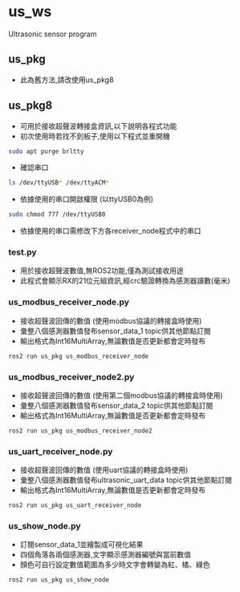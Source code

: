 # us_ws
Ultrasonic sensor program

## us_pkg
- 此為舊方法,請改使用us_pkg8
  
## us_pkg8
- 可用於接收超聲波轉接盒資訊,以下說明各程式功能
- 初次使用時若找不到板子,使用以下程式並重開機
```bash
sudo apt purge brltty
```
- 確認串口
```bash
ls /dev/ttyUSB* /dev/ttyACM*
```
- 依據使用的串口開啟權限 (以ttyUSB0為例)
```bash
sudo chmod 777 /dev/ttyUSB0
```
- 依據使用的串口需修改下方各receiver_node程式中的串口

### test.py
- 用於接收超聲波數值,無ROS2功能,僅為測試接收用途
- 此程式會顯示RX的21位元組資訊,經crc驗證轉換為感測器讀數(毫米)

### us_modbus_receiver_node.py
- 接收超聲波回傳的數值 (使用modbus協議的轉接盒時使用)
- 彙整八個感測器數值發布sensor_data_1 topic供其他節點訂閱
- 輸出格式為Int16MultiArray,無論數值是否更新都會定時發布
```bash
ros2 run us_pkg us_modbus_receiver_node
```

### us_modbus_receiver_node2.py
- 接收超聲波回傳的數值 (使用第二個modbus協議的轉接盒時使用)
- 彙整八個感測器數值發布sensor_data_2 topic供其他節點訂閱
- 輸出格式為Int16MultiArray,無論數值是否更新都會定時發布
```bash
ros2 run us_pkg us_modbus_receiver_node2
```

### us_uart_receiver_node.py
- 接收超聲波回傳的數值 (使用uart協議的轉接盒時使用)
- 彙整八個感測器數值發布ultrasonic_uart_data topic供其他節點訂閱
- 輸出格式為Int16MultiArray,無論數值是否更新都會定時發布
```bash
ros2 run us_pkg us_uart_receiver_node
```


### us_show_node.py
- 訂閱sensor_data_1並繪製成可視化結果
- 四個角落各兩個感測器,文字顯示感測器編號與當前數值
- 顏色可自行設定數值範圍為多少時文字會轉變為紅、橘、綠色
```bash
ros2 run us_pkg us_show_node
```


